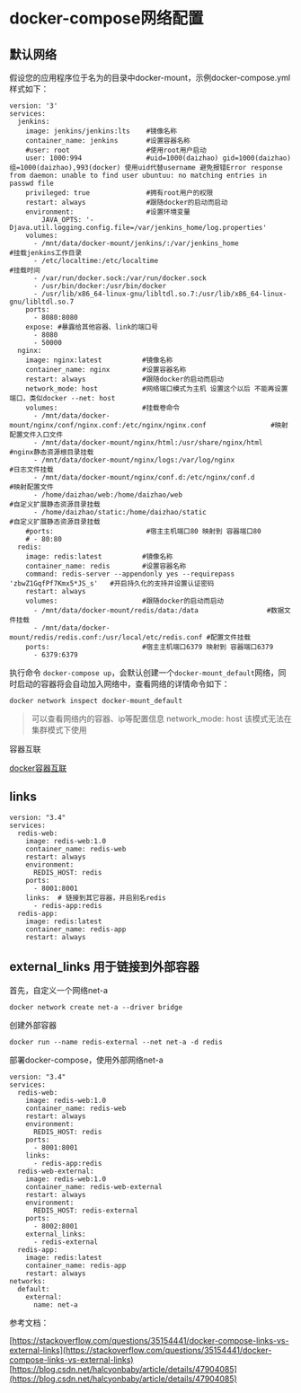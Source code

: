 # docker-compose网络配置

## 默认网络

假设您的应用程序位于名为的目录中docker-mount，示例docker-compose.yml样式如下：

```text
version: '3'
services:
  jenkins:
    image: jenkins/jenkins:lts    #镜像名称
    container_name: jenkins       #设置容器名称
    #user: root                   #使用root用户启动
    user: 1000:994                #uid=1000(daizhao) gid=1000(daizhao) 组=1000(daizhao),993(docker) 使用uid代替username 避免报错Error response from daemon: unable to find user ubuntuu: no matching entries in passwd file
    privileged: true              #拥有root用户的权限
    restart: always               #跟随docker的启动而启动
    environment:                  #设置环境变量
        JAVA_OPTS: '-Djava.util.logging.config.file=/var/jenkins_home/log.properties'
    volumes:
      - /mnt/data/docker-mount/jenkins/:/var/jenkins_home                     #挂载jenkins工作目录
      - /etc/localtime:/etc/localtime                                             #挂载时间                                  
      - /var/run/docker.sock:/var/run/docker.sock
      - /usr/bin/docker:/usr/bin/docker
      - /usr/lib/x86_64-linux-gnu/libltdl.so.7:/usr/lib/x86_64-linux-gnu/libltdl.so.7
    ports:
      - 8080:8080
    expose: #暴露给其他容器、link的端口号
      - 8080
      - 50000
  nginx:
    image: nginx:latest          #镜像名称 
    container_name: nginx        #设置容器名称
    restart: always              #跟随docker的启动而启动
    network_mode: host           #网络端口模式为主机 设置这个以后 不能再设置端口，类似docker --net: host
    volumes:                     #挂载卷命令
      - /mnt/data/docker-mount/nginx/conf/nginx.conf:/etc/nginx/nginx.conf                #映射配置文件入口文件
      - /mnt/data/docker-mount/nginx/html:/usr/share/nginx/html                           #nginx静态资源根目录挂载         
      - /mnt/data/docker-mount/nginx/logs:/var/log/nginx                                  #日志文件挂载        
      - /mnt/data/docker-mount/nginx/conf.d:/etc/nginx/conf.d                             #映射配置文件  
      - /home/daizhao/web:/home/daizhao/web                                                   #自定义扩展静态资源目录挂载
      - /home/daizhao/static:/home/daizhao/static                                             #自定义扩展静态资源目录挂载
    #ports:                       #宿主主机端口80 映射到 容器端口80
    # - 80:80   
  redis: 
    image: redis:latest          #镜像名称
    container_name: redis        #设置容器名称
    command: redis-server --appendonly yes --requirepass 'zbwZ1GqfPf7Kmx5*JS_s'   #开启持久化的支持并设置认证密码 
    restart: always  
    volumes:                     #跟随docker的启动而启动
      - /mnt/data/docker-mount/redis/data:/data                 #数据文件挂载
      - /mnt/data/docker-mount/redis/redis.conf:/usr/local/etc/redis.conf #配置文件挂载
    ports:                       #宿主主机端口6379 映射到 容器端口6379
      - 6379:6379
```

执行命令 `docker-compose up`，会默认创建一个`docker-mount_default`网络，同时启动的容器将会自动加入网络中，查看网络的详情命令如下：
```text
docker network inspect docker-mount_default
```
> 可以查看网络内的容器、ip等配置信息
> network_mode: host 该模式无法在集群模式下使用

容器互联

[docker容器互联](../usage/docker-container-connection.md)

## links

```text
version: "3.4"
services:
  redis-web:
    image: redis-web:1.0
    container_name: redis-web
    restart: always
    environment:
      REDIS_HOST: redis
    ports:
      - 8001:8001
    links:  # 链接到其它容器，并启别名redis
      - redis-app:redis
  redis-app:
    image: redis:latest
    container_name: redis-app
    restart: always
```

## external_links 用于链接到外部容器

首先，自定义一个网络net-a

```text
docker network create net-a --driver bridge
```

创建外部容器

```text
docker run --name redis-external --net net-a -d redis
```

部署docker-compose，使用外部网络net-a

```text
version: "3.4"
services:
  redis-web:
    image: redis-web:1.0
    container_name: redis-web
    restart: always
    environment: 
      REDIS_HOST: redis
    ports:
      - 8001:8001
    links:
      - redis-app:redis
  redis-web-external:
    image: redis-web:1.0
    container_name: redis-web-external
    restart: always
    environment:
      REDIS_HOST: redis-external
    ports:
      - 8002:8001
    external_links:
      - redis-external
  redis-app:
    image: redis:latest
    container_name: redis-app
    restart: always
networks:
  default:
    external:
      name: net-a
```

参考文档：

[https://stackoverflow.com/questions/35154441/docker-compose-links-vs-external-links](https://stackoverflow.com/questions/35154441/docker-compose-links-vs-external-links)
[https://blog.csdn.net/halcyonbaby/article/details/47904085](https://blog.csdn.net/halcyonbaby/article/details/47904085)
